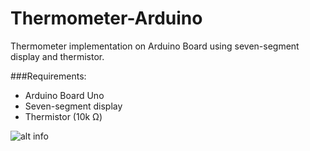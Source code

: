 # Thermometer-Arduino
Thermometer implementation on Arduino Board using seven-segment display and thermistor.

###Requirements:
+ Arduino Board Uno
+ Seven-segment display
+ Thermistor (10k Ω)


![alt info](https://github.com/nrdwnd/Thermometer-Arduino/blob/master/.readme_material/thermo.jpeg)
